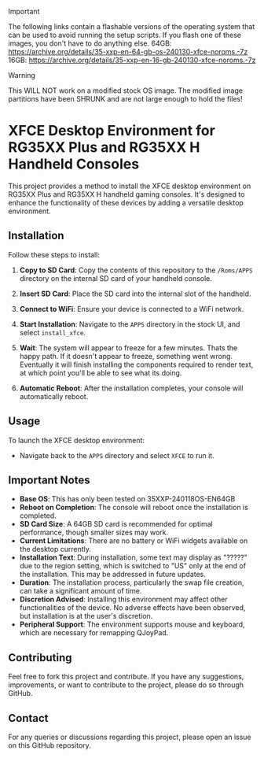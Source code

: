> [!IMPORTANT]
> The following links contain a flashable versions of the operating system that can be used to avoid running the setup scripts. If you flash one of these images, you don't have to do anything else.
> 64GB: https://archive.org/details/35-xxp-en-64-gb-os-240130-xfce-noroms.-7z 
> 16GB: https://archive.org/details/35-xxp-en-16-gb-240130-xfce-noroms.-7z 

> [!WARNING]  
> This WILL NOT work on a modified stock OS image. The modified image partitions have been SHRUNK and are not large enough to hold the files!

# XFCE Desktop Environment for RG35XX Plus and RG35XX H Handheld Consoles

This project provides a method to install the XFCE desktop environment on RG35XX Plus and RG35XX H handheld gaming consoles. It's designed to enhance the functionality of these devices by adding a versatile desktop environment.

## Installation


Follow these steps to install:

1. **Copy to SD Card**: Copy the contents of this repository to the `/Roms/APPS` directory on the internal SD card of your handheld console.
   
2. **Insert SD Card**: Place the SD card into the internal slot of the handheld.

3. **Connect to WiFi**: Ensure your device is connected to a WiFi network.

4. **Start Installation**: Navigate to the `APPS` directory in the stock UI, and select `install_xfce`.

5. **Wait**: The system will appear to freeze for a few minutes. Thats the happy path. If it doesn't appear to freeze, something went wrong. Eventually it will finish installing the components required to render text, at which point you'll be able to see what its doing.

6. **Automatic Reboot**: After the installation completes, your console will automatically reboot.

## Usage

To launch the XFCE desktop environment:

- Navigate back to the `APPS` directory and select `XFCE` to run it.

## Important Notes

- **Base OS**: This has only been tested on 35XXP-240118OS-EN64GB
- **Reboot on Completion**: The console will reboot once the installation is completed.
- **SD Card Size**: A 64GB SD card is recommended for optimal performance, though smaller sizes may work.
- **Current Limitations**: There are no battery or WiFi widgets available on the desktop currently.
- **Installation Text**: During installation, some text may display as "?????" due to the region setting, which is switched to "US" only at the end of the installation. This may be addressed in future updates.
- **Duration**: The installation process, particularly the swap file creation, can take a significant amount of time.
- **Discretion Advised**: Installing this environment may affect other functionalities of the device. No adverse effects have been observed, but installation is at the user's discretion.
- **Peripheral Support**: The environment supports mouse and keyboard, which are necessary for remapping QJoyPad.

## Contributing

Feel free to fork this project and contribute. If you have any suggestions, improvements, or want to contribute to the project, please do so through GitHub.

## Contact

For any queries or discussions regarding this project, please open an issue on this GitHub repository.
